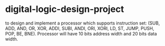 # digital-logic-design-project
 to design and implement a processor which supports instruction set: (SUB, ADD, AND, OR, XOR, ADDI, SUBI, ANDI, ORI, XORI, LD, ST, JUMP, PUSH, POP, BE, BNE). Processor will have 10 bits address width and 20 bits data width.
